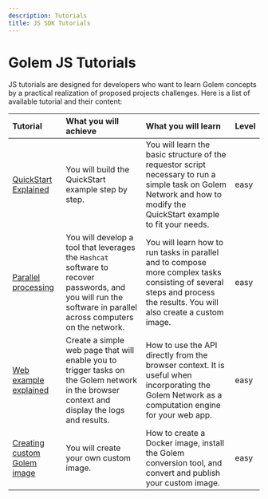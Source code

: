 ```yaml
---
description: Tutorials
title: JS SDK Tutorials
---
```


# Golem JS Tutorials

JS tutorials are designed for developers who want to learn Golem concepts by a practical realization of proposed projects challenges.
Here is a list of available tutorial and their content:

| Tutorial                                                                               | What you will achieve                                                                                                                                          | What you will learn                                                                                                                                                     | Level |
| :------------------------------------------------------------------------------------- | :------------------------------------------------------------------------------------------------------------------------------------------------------------- | :---------------------------------------------------------------------------------------------------------------------------------------------------------------------- | :---- |
| [QuickStart Explained](/docs/creators/javascript/tutorials/quickstart-explained)       | You will build the QuickStart example step by step.                                                                                                            | You will learn the basic structure of the requestor script necessary to run a simple task on Golem Network and how to modify the QuickStart example to fit your needs.  | easy  |
| [Parallel processing](/docs/creators/javascript/tutorials/running-parallel-tasks)      | You will develop a tool that leverages the `Hashcat` software to recover passwords, and you will run the software in parallel across computers on the network. | You will learn how to run tasks in parallel and to compose more complex tasks consisting of several steps and process the results. You will also create a custom image. | easy  |
| [Web example explained](/docs/creators/javascript/tutorials/running-in-browser)        | Create a simple web page that will enable you to trigger tasks on the Golem network in the browser context and display the logs and results.                   | How to use the API directly from the browser context. It is useful when incorporating the Golem Network as a computation engine for your web app.                       | easy  |
| [Creating custom Golem image](/docs/creators/javascript/tutorials/testing-golem-image) | You will create your own custom image.                                                                                                                         | How to create a Docker image, install the Golem conversion tool, and convert and publish your custom image.                                                             | easy  |
